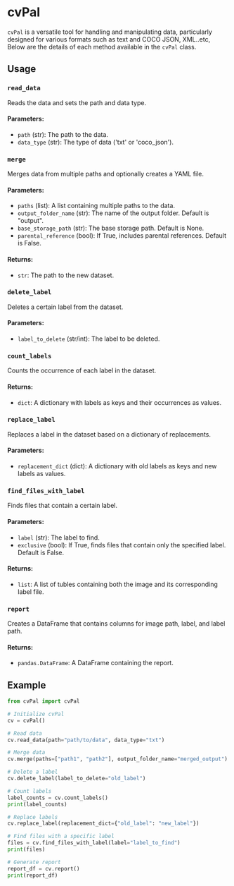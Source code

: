# cvPal

`cvPal` is a versatile tool for handling and manipulating data, particularly designed for various formats such as text and COCO JSON, XML..etc, Below are the details of each method available in the `cvPal` class.

## Usage


### `read_data`
Reads the data and sets the path and data type.

#### Parameters:
- `path` (str): The path to the data.
- `data_type` (str): The type of data ('txt' or 'coco_json').

### `merge`
Merges data from multiple paths and optionally creates a YAML file.

#### Parameters:
- `paths` (list): A list containing multiple paths to the data.
- `output_folder_name` (str): The name of the output folder. Default is "output".
- `base_storage_path` (str): The base storage path. Default is None.
- `parental_reference` (bool): If True, includes parental references. Default is False.

#### Returns:
- `str`: The path to the new dataset.

### `delete_label`
Deletes a certain label from the dataset.

#### Parameters:
- `label_to_delete` (str/int): The label to be deleted.

### `count_labels`
Counts the occurrence of each label in the dataset.

#### Returns:
- `dict`: A dictionary with labels as keys and their occurrences as values.

### `replace_label`
Replaces a label in the dataset based on a dictionary of replacements.

#### Parameters:
- `replacement_dict` (dict): A dictionary with old labels as keys and new labels as values.

### `find_files_with_label`
Finds files that contain a certain label.

#### Parameters:
- `label` (str): The label to find.
- `exclusive` (bool): If True, finds files that contain only the specified label. Default is False.

#### Returns:
- `list`: A list of tubles containing both the image and its corresponding label file.

### `report`
Creates a DataFrame that contains columns for image path, label, and label path.

#### Returns:
- `pandas.DataFrame`: A DataFrame containing the report.

## Example

```python
from cvPal import cvPal

# Initialize cvPal
cv = cvPal()

# Read data
cv.read_data(path="path/to/data", data_type="txt")

# Merge data
cv.merge(paths=["path1", "path2"], output_folder_name="merged_output")

# Delete a label
cv.delete_label(label_to_delete="old_label")

# Count labels
label_counts = cv.count_labels()
print(label_counts)

# Replace labels
cv.replace_label(replacement_dict={"old_label": "new_label"})

# Find files with a specific label
files = cv.find_files_with_label(label="label_to_find")
print(files)

# Generate report
report_df = cv.report()
print(report_df)
